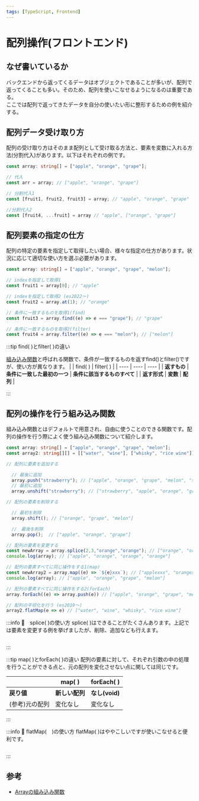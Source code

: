 ```yaml
---
tags: [TypeScript, Frontend]
---
```

# 配列操作(フロントエンド)

## なぜ書いているか

バックエンドから返ってくるデータはオブジェクトであることが多いが、配列で返ってくることも多い。そのため、配列を使いこなせるようになるのは重要である。<br/>
ここでは配列で返ってきたデータを自分の使いたい形に整形するための例を紹介する。

## 配列データ受け取り方

配列の受け取り方はそのまま配列として受け取る方法と、要素を変数に入れる方法(分割代入)があります。以下はそれぞれの例です。

```ts
const array: string[] = ["apple", "orange", "grape"];

// 代入
const arr = array; // ["apple", "orange", "grape"]

// 分割代入1
const [fruit1, fruit2, fruit3] = array; // "apple", "orange", "grape"

//分割代入2
const [fruit4, ...fruit] = array // "apple", ["orange", "grape"]

```

## 配列要素の指定の仕方

配列の特定の要素を指定して取得したい場合、様々な指定の仕方があります。状況に応じて適切な使い方を選ぶ必要があります。

```ts
const array: string[] = ["apple", "orange", "grape", "melon"];

// indexを指定して取得1
const fruit1 = array[0]; // "apple"

// indexを指定して取得2 (es2022～)
const fruit2 = array.at(1); // "orange"

// 条件に一致するものを取得1(find)
const fruit3 = array.find((e) => e === "grape"); // "grape"

// 条件に一致するものを取得2(filter)
const fruit4 = array.filter((e) => e === "melon"); // ["melon"]

```

:::tip find( )とfilter( )の違い

[組み込み関数](#配列の操作を行う組み込み関数)と呼ばれる関数で、条件が一致するものを返すfind()とfilter()ですが、使い方が異なります。
| | find( ) | filter( ) |
| ---- | ---- | ---- |
| **返すもの** | **条件に一致した最初の一つ** | **条件に該当するものすべて** |
| **返す形式** | **変数** | **配列** |

:::

## 配列の操作を行う組み込み関数

組み込み関数とはデフォルトで用意され、自由に使うことのできる関数です。配列の操作を行う際によく使う組み込み関数について紹介します。

```ts
const array: string[] = ["apple", "orange", "grape", "melon"];
const array2: string[][] = [["water", "wine"], ["whisky", "rice wine"]];

// 配列に要素を追加する

  // 最後に追加
  array.push("strawberry"); // ["apple", "orange", "grape", "melon", "strawberry"]
  // 最初に追加
  array.unshift("strawberry"); // ["strawberry", "apple", "orange", "grape", "melon"]

// 配列の要素を削除する

  // 最初を削除
  array.shift(); // ["orange", "grape", "melon"]

  //　最後を削除
  array.pop();  // ["apple", "orange", "grape"]

// 配列の要素を変更する
const newArray = array.splice(2,3,"orange","orange"); // ["orange", "orange"] 
console.log(array); // ["apple", "orange", "orange", "orange"] 

// 配列の要素すべてに同じ操作をする1(map)
const newArray2 = array.map((e) => `${e}xxx`); // ["applexxx", "orangexxx", "grapexxx", "melonxxx"]
console.log(array); // ["apple", "orange", "grape", "melon"]

// 配列の要素すべてに同じ操作をする2(forEach)
array.forEach((e) => array.push(e)) // ["apple", "orange", "grape", "melon", "apple", "orange", "grape", "melon"]

// 配列の平坦化を行う (es2019～)
array2.flatMap(e => e) // ["water", "wine", "whisky", "rice wine"] 

```

:::info 🚧　splice( )の使い方
splice( )はできることがたくさんあります。上記では要素を変更する例を挙げましたが、削除、追加なども行えます。

```ts

```

:::

:::tip map( )とforEach( )の違い
配列の要素に対して、それぞれ引数の中の処理を行うことができる点と、元の配列を変化させない点に関しては同じです。

| | map( ) | forEach( ) |
| ---- | ---- | ---- |
| **戻り値** | **新しい配列** | **なし(void)** |
| (参考)元の配列 | 変化なし | 変化なし |

:::

:::info 🚧 flatMap(　)の使い方
flatMap( )はややこしいですが使いこなせると便利です。

```ts

```

:::

## 参考

* [Arrayの組み込み関数](https://developer.mozilla.org/ja/docs/Web/JavaScript/Reference/Global_Objects/Array)
